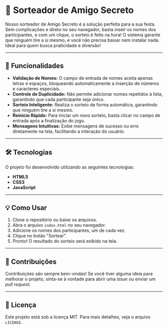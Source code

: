 # 🎁 Sorteador de Amigo Secreto

Nosso sorteador de Amigo Secreto é a solução perfeita para a sua festa. Sem complicações e direto no seu navegador, basta inseir os nomes dos participantes, e com um clique, o sorteio é feito na hora! O sistema garante que ninguém tire a si mesmo, e você não precisa baixar nem instalar nada. Ideal para quem busca praticidade e diversão!

---

## 🚀 Funcionalidades

- **Validação de Nomes:** O campo de entrada de nomes aceita apenas letras e espaços, bloqueando automaticamente a inserção de números e caracteres especiais.
- **Controle de Duplicidade:** Não permite adicionar nomes repetidos à lista, garantindo que cada participante seja único.
- **Sorteio Inteligente:** Realiza o sorteio de forma automática, garantindo que ninguém tire a si mesmo.
- **Reinício Rápido:** Para iniciar um novo sorteio, basta clicar no campo de entrada após a finalização do jogo.
- **Mensagens Intuitivas:** Exibe mensagens de sucesso ou erro diretamente na tela, facilitando a interação do usuário.

---

## 🛠️ Tecnologias

O projeto foi desenvolvido utilizando as seguintes tecnologias:

- **HTML5**
- **CSS3**
- **JavaScript**

---

## 💡 Como Usar

1.  Clone o repositório ou baixe os arquivos.
2.  Abra o arquivo `index.html` no seu navegador.
3.  Adicione os nomes dos participantes, um de cada vez.
4.  Clique no botão "Sortear".
5.  Pronto! O resultado do sorteio será exibido na tela.

---

## 🤝 Contribuições

Contribuições são sempre bem-vindas! Se você tiver alguma ideia para melhorar o projeto, sinta-se à vontade para abrir uma *issue* ou enviar um *pull request*.

---

## 📄 Licença

Este projeto está sob a licença MIT. Para mais detalhes, veja o arquivo `LICENSE`.
